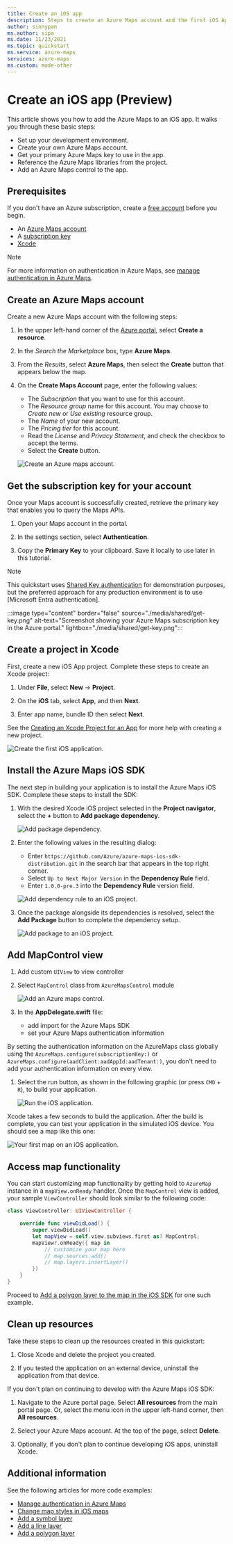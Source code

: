 ```yaml
---
title: Create an iOS app
description: Steps to create an Azure Maps account and the first iOS App.
author: sinnypan
ms.author: sipa
ms.date: 11/23/2021
ms.topic: quickstart
ms.service: azure-maps
services: azure-maps
ms.custom: mode-other
---
```


# Create an iOS app (Preview)

This article shows you how to add the Azure Maps to an iOS app. It walks you through these basic steps:

* Set up your development environment.
* Create your own Azure Maps account.
* Get your primary Azure Maps key to use in the app.
* Reference the Azure Maps libraries from the project.
* Add an Azure Maps control to the app.

## Prerequisites

If you don't have an Azure subscription, create a [free account] before you begin.

* An [Azure Maps account]
* A [subscription key]
* [‎Xcode]

> [!NOTE]
> For more information on authentication in Azure Maps, see [manage authentication in Azure Maps].

## Create an Azure Maps account

Create a new Azure Maps account with the following steps:

1. In the upper left-hand corner of the [Azure portal], select **Create a resource**.

2. In the _Search the Marketplace_ box, type **Azure Maps**.

3. From the _Results_, select **Azure Maps**, then select the **Create** button that appears below the map.

4. On the **Create Maps Account** page, enter the following values:

   * The _Subscription_ that you want to use for this account.
   * The _Resource group_ name for this account. You may choose to _Create new_ or _Use existing_ resource group.
   * The _Name_ of your new account.
   * The _Pricing tier_ for this account.
   * Read the _License_ and _Privacy Statement_, and check the checkbox to accept the terms.
   * Select the **Create** button.

    ![Create an Azure maps account.](./media/shared/create-account.png)

## Get the subscription key for your account

Once your Maps account is successfully created, retrieve the primary key that enables you to query the Maps APIs.

1. Open your Maps account in the portal.

2. In the settings section, select **Authentication**.

3. Copy the **Primary Key** to your clipboard. Save it locally to use later in this tutorial.

>[!NOTE]
> This quickstart uses [Shared Key authentication] for demonstration purposes, but the preferred approach for any production environment is to use [Microsoft Entra authentication].
<!--
> If you use the Azure subscription key instead of the Azure Maps primary key, your map won't render properly. Also, for security purposes, it is recommended that you rotate between your primary and secondary keys. To rotate keys, update your app to use the secondary key, deploy, then press the cycle/refresh button beside the primary key to generate a new primary key. The old primary key will be disabled. For more information on key rotation, see [Set up Azure Key Vault with key rotation and auditing](../key-vault/secrets/tutorial-rotation-dual.md)
-->
:::image type="content" border="false" source="./media/shared/get-key.png" alt-text="Screenshot showing your Azure Maps subscription key in the Azure portal." lightbox="./media/shared/get-key.png":::

## Create a project in Xcode

First, create a new iOS App project. Complete these steps to create an Xcode project:

1. Under **File**, select **New** -> **Project**.

2. On the **iOS** tab, select **App**, and then **Next**.

3. Enter app name, bundle ID then select **Next**.

See the [Creating an Xcode Project for an App] for more help with creating a new project.

![Create the first iOS application.](./media/ios-sdk/quick-ios-app/create-app.png)

## Install the Azure Maps iOS SDK

The next step in building your application is to install the Azure Maps iOS SDK. Complete these steps to install the SDK:

1. With the desired Xcode iOS project selected in the **Project navigator**, select the **+** button to **Add package dependency**.

   ![Add package dependency.](./media/ios-sdk/quick-ios-app/xcode-add-package-dependency.png)

2. Enter the following values in the resulting dialog:
   * Enter `https://github.com/Azure/azure-maps-ios-sdk-distribution.git` in the search bar that appears in the top right corner.
   * Select `Up to Next Major Version` in the **Dependency Rule** field.
   * Enter `1.0.0-pre.3` into the **Dependency Rule** version field.

   ![Add dependency rule to an iOS project.](./media/ios-sdk/quick-ios-app/xcode-dependency-rule.png)

3. Once the package alongside its dependencies is resolved, select the **Add Package** button to complete the dependency setup.

   ![Add package to an iOS project.](./media/ios-sdk/quick-ios-app/xcode-add-package.png)

## Add MapControl view

1. Add custom `UIView` to view controller

1. Select `MapControl` class from `AzureMapsControl` module

   ![Add an Azure maps control.](./media/ios-sdk/quick-ios-app/add-map-control.png)

1. In the **AppDelegate.swift** file:

   * add import for the Azure Maps SDK
   * set your Azure Maps authentication information

By setting the authentication information on the AzureMaps class globally using the `AzureMaps.configure(subscriptionKey:)` or `AzureMaps.configure(aadClient:aadAppId:aadTenant:)`, you don't need to add your authentication information on every view.

1. Select the run button, as shown in the following graphic (or press `CMD` + `R`), to build your application.

   ![Run the iOS application.](./media/ios-sdk/quick-ios-app/run.png)

Xcode takes a few seconds to build the application. After the build is complete, you can test your application in the simulated iOS device. You should see a map like this one:

![Your first map on an iOS application.](./media/ios-sdk/quick-ios-app/example.png)

## Access map functionality

You can start customizing map functionality by getting hold to `AzureMap` instance in a `mapView.onReady` handler. Once the `MapControl` view is added, your sample `ViewController` should look similar to the following code:

```swift
class ViewController: UIViewController {

    override func viewDidLoad() {
        super.viewDidLoad()
        let mapView = self.view.subviews.first as? MapControl;
        mapView?.onReady({ map in
            // customize your map here
            // map.sources.add()
            // map.layers.insertLayer()
        })
    }
}
```

Proceed to [Add a polygon layer to the map in the iOS SDK] for one such example.

## Clean up resources

Take these steps to clean up the resources created in this quickstart:

1. Close Xcode and delete the project you created.

2. If you tested the application on an external device, uninstall the application from that device.

If you don't plan on continuing to develop with the Azure Maps iOS SDK:

1. Navigate to the Azure portal page. Select **All resources** from the main portal page. Or, select the menu icon in the upper left-hand corner, then **All resources**.

2. Select your Azure Maps account. At the top of the page, select **Delete**.

3. Optionally, if you don't plan to continue developing iOS apps, uninstall Xcode.

## Additional information

See the following articles for more code examples:

* [Manage authentication in Azure Maps]
* [Change map styles in iOS maps]
* [Add a symbol layer]
* [Add a line layer]
* [Add a polygon layer]

<!--## Next steps

In this quickstart, you created your Azure Maps account and created a demo application. Take a look at the following tutorials to learn more about Azure Maps:

> [!div class="nextstepaction"]

> [Load GeoJSON data into Azure Maps](tutorial-load-geojson-file-ios.md)-->

[Add a line layer]: add-line-layer-map-ios.md
[Add a polygon layer to the map in the iOS SDK]: add-polygon-layer-map-ios.md
[Add a polygon layer]: add-polygon-layer-map-ios.md
[Add a symbol layer]: add-symbol-layer-ios.md
[Azure Active Directory authentication]: azure-maps-authentication.md#azure-ad-authentication
[Azure Maps account]: quick-demo-map-app.md#create-an-azure-maps-account
[Azure portal]: https://portal.azure.com
[Change map styles in iOS maps]: set-map-style-ios-sdk.md
[Creating an Xcode Project for an App]: https://developer.apple.com/documentation/xcode/creating-an-xcode-project-for-an-app
[free account]: https://azure.microsoft.com/free/
[manage authentication in Azure Maps]: how-to-manage-authentication.md
[Microsoft Entra ID]: /entra/fundamentals/whatis
[Shared Key authentication]: azure-maps-authentication.md#shared-key-authentication
[subscription key]: quick-demo-map-app.md#get-the-subscription-key-for-your-account
[‎Xcode]: https://apps.apple.com/cz/app/xcode/id497799835?mt=12
